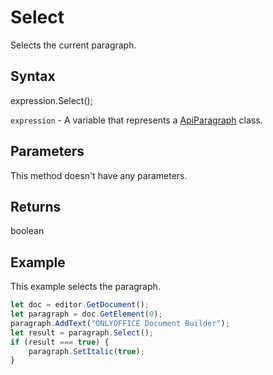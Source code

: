 # Select

Selects the current paragraph.

## Syntax

expression.Select();

`expression` - A variable that represents a [ApiParagraph](../ApiParagraph.md) class.

## Parameters

This method doesn't have any parameters.

## Returns

boolean

## Example

This example selects the paragraph.

```javascript
let doc = editor.GetDocument();
let paragraph = doc.GetElement(0);
paragraph.AddText("ONLYOFFICE Document Builder");
let result = paragraph.Select();
if (result === true) {
	paragraph.SetItalic(true);
}
```
